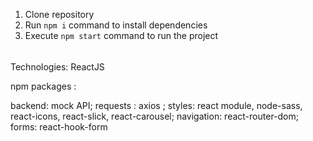 1. Clone repository
2. Run `npm i` command to install dependencies
3. Execute `npm start` command to run the project



######

Technologies: ReactJS

npm packages : 

backend: mock API;
requests :  axios ;
styles: react module, node-sass, react-icons, react-slick, react-carousel;
navigation: react-router-dom;
forms: react-hook-form


